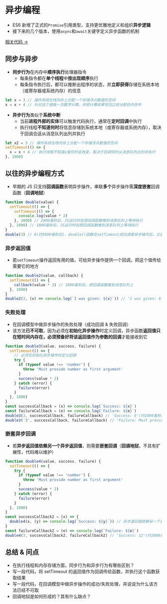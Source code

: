# 异步编程

- ES6 新增了正式的`Promise`引用类型，支持更优雅地定义和组织**异步逻辑**
- 接下来的几个版本，使用`async`和`await`关键字定义异步函数的机制

<a href="" target="_blank">相关代码 →</a>

## 同步与异步

- **同步行为**在内存中**顺序执行**处理器指令
  - 每条指令都在**单个线程**中**按出现顺序**执行
  - 每条指令执行后，都可以推断出程序的状态，并**立即获得**存储在系统本地（或寄存器或系统内存）的信息

```js
let x = 3 // 操作系统在栈内存上分配一个存储浮点数值的空间
x = x + 4 // 针对这个值做一次数学计算，并把计算结果写回之前分配的内存中
```

- **异步行为**类似于**系统中断**
  - 当前**进程外部的实体**可以触发代码执行，通常在**定时回调**中执行
  - 执行线程**不知道何时**将信息存储到系统本地（或寄存器或系统内存），取决于回调合适从消息队列出列并执行

```js
let x2 = 3 // 操作系统在栈内存上分配一个存储浮点数值的空间
setTimeout(() => {
  x = x + 4 // 执行线程不知道x值何时会改变，取决于回调何时从消息队列出列并执行
}, 1000)
```

## 以往的异步编程方式

- 早期的 JS 只支持**回调函数**表明异步操作，串联**多个**异步操作需**深度嵌套**回调函数（**回调地狱**）

```js
function double(value) {
  setTimeout(() => {
    setTimeout(() => {
      console.log(value * 2)
    }, 2000) // 2000毫秒后，JS运行时会把回调函数推到消息队列上等待执行
  }, 1000) // 1000毫秒后，JS运行时会把回调函数推到消息队列上等待执行
}
double(3) // 6(约3000毫秒后)，double()函数在setTimeout成功调度异步操作后，立即退出
```

### 异步返回值

- 若`setTimeout`操作返回有用的值，可给异步操作提供一个回调，把这个值传给需要它的地方

```js
function double2(value, callback) {
  setTimeout(() => {
    callback(value * 2) // 1000毫秒后，把回调函数推到消息队列上
  }, 1000)
}
double2(3, (x) => console.log(`I was given: ${x}`)) // 'I was given: 6'(约1000毫秒后)
```

### 失败处理

- 在回调模型中做异步操作的失败处理（成功回调 & 失败回调）
- 该方法**已不可取**，因为必须在**初始化异步操作**时定义回调，异步函数**返回值只在短时间内存在，必须预备好将该返回值作为参数的回调**才能接收到它

```js
function double3(value, success, failure) {
  setTimeout(() => {
    // 必须在初始化异步操作时定义回调
    try {
      if (typeof value !== 'number') {
        throw 'Must provide number as first argument'
      }
      success(value * 2)
    } catch (error) {
      failure(error)
    }
  }, 1000)
}
const successCallback = (x) => console.log(`Success: ${x}`)
const failureCallback = (e) => console.log(`Failure: ${e}`)
double3(3, successCallback, failureCallback) // 'Success: 6'(约1000毫秒后)
double3('3', successCallback, failureCallback) // 'Failure: Must provide number as first argument'(约1000毫秒后)
```

### 嵌套异步回调

- 若**异步返回值依赖另一个异步返回值**，则需要**嵌套回调**（**回调地狱**，不具有扩展性，代码难以维护）

```js
function double4(value, success, failure) {
  setTimeout(() => {
    try {
      if (typeof value !== 'number') {
        throw 'Must provide number as first argument'
      }
      success(value * 2)
    } catch (error) {
      failure(error)
    }
  }, 1000)
}
const successCallback2 = (x) => {
  double4(x, (y) => console.log(`Success: ${y}`)) // 异步返回值依赖另一个异步返回值，嵌套回调产生“回调地狱”
}
const failureCallback2 = (e) => console.log(`Failure: ${e}`)
double4(3, successCallback2, failureCallback2) // 'Success: 12'(约2000毫秒后)
```

## 总结 & 问点

- 在执行线程和内存存储方面，同步行为和异步行为有哪些区别？
- 写一段代码，将 setTimeout 的返回值作为回调传给函数，并执行这个函数获取结果
- 写一段代码，在回调模型中做异步操作的成功/失败处理，并说说为什么该方法已经不可取
- 回调地狱是如何形成的？其有什么缺点？
